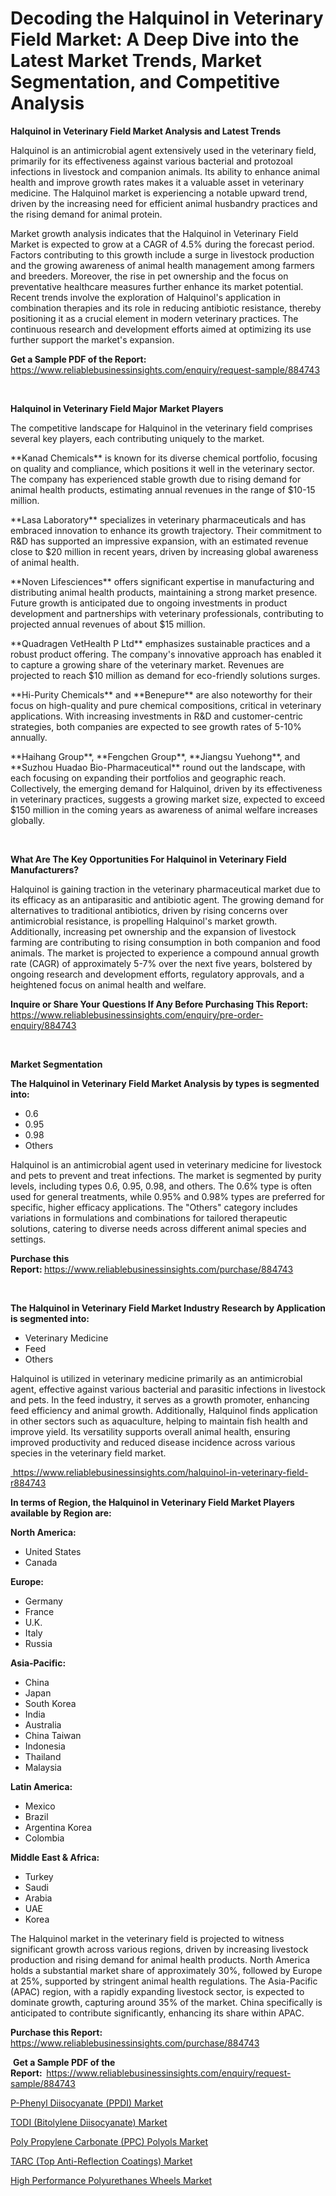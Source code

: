 <p><h1>Decoding the Halquinol in Veterinary Field Market: A Deep Dive into the Latest Market Trends, Market Segmentation, and Competitive Analysis</h1></p><p><strong>Halquinol in Veterinary Field Market Analysis and Latest Trends</strong></p>
<p><p>Halquinol is an antimicrobial agent extensively used in the veterinary field, primarily for its effectiveness against various bacterial and protozoal infections in livestock and companion animals. Its ability to enhance animal health and improve growth rates makes it a valuable asset in veterinary medicine. The Halquinol market is experiencing a notable upward trend, driven by the increasing need for efficient animal husbandry practices and the rising demand for animal protein.</p><p>Market growth analysis indicates that the Halquinol in Veterinary Field Market is expected to grow at a CAGR of 4.5% during the forecast period. Factors contributing to this growth include a surge in livestock production and the growing awareness of animal health management among farmers and breeders. Moreover, the rise in pet ownership and the focus on preventative healthcare measures further enhance its market potential. Recent trends involve the exploration of Halquinol's application in combination therapies and its role in reducing antibiotic resistance, thereby positioning it as a crucial element in modern veterinary practices. The continuous research and development efforts aimed at optimizing its use further support the market's expansion.</p></p>
<p><strong>Get a Sample PDF of the Report:&nbsp;</strong> <a href="https://www.reliablebusinessinsights.com/enquiry/request-sample/884743?utm_campaign=1119&utm_medium=2&utm_source=Github&utm_content=ia&utm_term=02042025&utm_id=halquinol-in-veterinary-field">https://www.reliablebusinessinsights.com/enquiry/request-sample/884743</a></p>
<p>&nbsp;</p>
<p><strong>Halquinol in Veterinary Field Major Market Players</strong></p>
<p><p>The competitive landscape for Halquinol in the veterinary field comprises several key players, each contributing uniquely to the market. </p><p>**Kanad Chemicals** is known for its diverse chemical portfolio, focusing on quality and compliance, which positions it well in the veterinary sector. The company has experienced stable growth due to rising demand for animal health products, estimating annual revenues in the range of $10-15 million.</p><p>**Lasa Laboratory** specializes in veterinary pharmaceuticals and has embraced innovation to enhance its growth trajectory. Their commitment to R&D has supported an impressive expansion, with an estimated revenue close to $20 million in recent years, driven by increasing global awareness of animal health.</p><p>**Noven Lifesciences** offers significant expertise in manufacturing and distributing animal health products, maintaining a strong market presence. Future growth is anticipated due to ongoing investments in product development and partnerships with veterinary professionals, contributing to projected annual revenues of about $15 million.</p><p>**Quadragen VetHealth P Ltd** emphasizes sustainable practices and a robust product offering. The company's innovative approach has enabled it to capture a growing share of the veterinary market. Revenues are projected to reach $10 million as demand for eco-friendly solutions surges.</p><p>**Hi-Purity Chemicals** and **Benepure** are also noteworthy for their focus on high-quality and pure chemical compositions, critical in veterinary applications. With increasing investments in R&D and customer-centric strategies, both companies are expected to see growth rates of 5-10% annually.</p><p>**Haihang Group**, **Fengchen Group**, **Jiangsu Yuehong**, and **Suzhou Huadao Bio-Pharmaceutical** round out the landscape, with each focusing on expanding their portfolios and geographic reach. Collectively, the emerging demand for Halquinol, driven by its effectiveness in veterinary practices, suggests a growing market size, expected to exceed $150 million in the coming years as awareness of animal welfare increases globally.</p></p>
<p>&nbsp;</p>
<p><strong>What Are The Key Opportunities For Halquinol in Veterinary Field Manufacturers?</strong></p>
<p><p>Halquinol is gaining traction in the veterinary pharmaceutical market due to its efficacy as an antiparasitic and antibiotic agent. The growing demand for alternatives to traditional antibiotics, driven by rising concerns over antimicrobial resistance, is propelling Halquinol's market growth. Additionally, increasing pet ownership and the expansion of livestock farming are contributing to rising consumption in both companion and food animals. The market is projected to experience a compound annual growth rate (CAGR) of approximately 5-7% over the next five years, bolstered by ongoing research and development efforts, regulatory approvals, and a heightened focus on animal health and welfare.</p></p>
<p><strong>Inquire or Share Your Questions If Any Before Purchasing This Report:</strong> <a href="https://www.reliablebusinessinsights.com/enquiry/pre-order-enquiry/884743?utm_campaign=1119&utm_medium=2&utm_source=Github&utm_content=ia&utm_term=02042025&utm_id=halquinol-in-veterinary-field">https://www.reliablebusinessinsights.com/enquiry/pre-order-enquiry/884743</a></p>
<p>&nbsp;</p>
<p><strong>Market Segmentation</strong></p>
<p><strong>The Halquinol in Veterinary Field Market Analysis by types is segmented into:</strong></p>
<p><ul><li>0.6</li><li>0.95</li><li>0.98</li><li>Others</li></ul></p>
<p><p>Halquinol is an antimicrobial agent used in veterinary medicine for livestock and pets to prevent and treat infections. The market is segmented by purity levels, including types 0.6, 0.95, 0.98, and others. The 0.6% type is often used for general treatments, while 0.95% and 0.98% types are preferred for specific, higher efficacy applications. The "Others" category includes variations in formulations and combinations for tailored therapeutic solutions, catering to diverse needs across different animal species and settings.</p></p>
<p><strong>Purchase this Report:&nbsp;</strong><a href="https://www.reliablebusinessinsights.com/purchase/884743?utm_campaign=1119&utm_medium=2&utm_source=Github&utm_content=ia&utm_term=02042025&utm_id=halquinol-in-veterinary-field">https://www.reliablebusinessinsights.com/purchase/884743</a></p>
<p>&nbsp;</p>
<p><strong>The Halquinol in Veterinary Field Market Industry Research by Application is segmented into:</strong></p>
<p><ul><li>Veterinary Medicine</li><li>Feed</li><li>Others</li></ul></p>
<p><p>Halquinol is utilized in veterinary medicine primarily as an antimicrobial agent, effective against various bacterial and parasitic infections in livestock and pets. In the feed industry, it serves as a growth promoter, enhancing feed efficiency and animal growth. Additionally, Halquinol finds application in other sectors such as aquaculture, helping to maintain fish health and improve yield. Its versatility supports overall animal health, ensuring improved productivity and reduced disease incidence across various species in the veterinary field market.</p></p>
<p><a href="https://www.reliablebusinessinsights.com/halquinol-in-veterinary-field-r884743?utm_campaign=1119&utm_medium=2&utm_source=Github&utm_content=ia&utm_term=02042025&utm_id=halquinol-in-veterinary-field">&nbsp;https://www.reliablebusinessinsights.com/halquinol-in-veterinary-field-r884743</a></p>
<p><strong>In terms of Region, the Halquinol in Veterinary Field Market Players available by Region are:</strong></p>
<p>
    <p> <strong> North America: </strong>
        <ul>
            <li>United States</li>
            <li>Canada</li>
        </ul>
        </p> 
    <p> <strong> Europe: </strong>
        <ul>
            <li>Germany</li>
            <li>France</li>
            <li>U.K.</li>
            <li>Italy</li>
            <li>Russia</li>
        </ul>
        </p> 
    <p> <strong> Asia-Pacific: </strong>
        <ul>
            <li>China</li>
            <li>Japan</li>
            <li>South Korea</li>
            <li>India</li>
            <li>Australia</li>
            <li>China Taiwan</li>
            <li>Indonesia</li>
            <li>Thailand</li>
            <li>Malaysia</li>
        </ul>
        </p> 
    <p> <strong> Latin America: </strong>
        <ul>
            <li>Mexico</li>
            <li>Brazil</li>
            <li>Argentina Korea</li>
            <li>Colombia</li>
        </ul>
        </p> 
    <p> <strong> Middle East & Africa: </strong>
        <ul>
            <li>Turkey</li>
            <li>Saudi</li>
            <li>Arabia</li>
            <li>UAE</li>
            <li>Korea</li>
        </ul>
    </p>
    </p>
<p><p>The Halquinol market in the veterinary field is projected to witness significant growth across various regions, driven by increasing livestock production and rising demand for animal health products. North America holds a substantial market share of approximately 30%, followed by Europe at 25%, supported by stringent animal health regulations. The Asia-Pacific (APAC) region, with a rapidly expanding livestock sector, is expected to dominate growth, capturing around 35% of the market. China specifically is anticipated to contribute significantly, enhancing its share within APAC.</p></p>
<p><strong>Purchase this Report: </strong><a href="https://www.reliablebusinessinsights.com/purchase/884743?utm_campaign=1119&utm_medium=2&utm_source=Github&utm_content=ia&utm_term=02042025&utm_id=halquinol-in-veterinary-field">https://www.reliablebusinessinsights.com/purchase/884743</a></p>
<p>&nbsp;<strong>Get a Sample PDF of the Report:&nbsp;&nbsp;</strong><a href="https://www.reliablebusinessinsights.com/enquiry/request-sample/884743?utm_campaign=1119&utm_medium=2&utm_source=Github&utm_content=ia&utm_term=02042025&utm_id=halquinol-in-veterinary-field">https://www.reliablebusinessinsights.com/enquiry/request-sample/884743</a></p>
<p><strong></strong></p>
<p><p><a href="https://github.com/tahjaylestro/Market-Research-Report-List-1/blob/main/p-phenyl-diisocyanate-ppdi-market.md?utm_campaign=1119&utm_medium=2&utm_source=Github&utm_content=ia&utm_term=02042025&utm_id=halquinol-in-veterinary-field">P-Phenyl Diisocyanate (PPDI) Market</a></p><p><a href="https://github.com/ishikodehira/Market-Research-Report-List-1/blob/main/todi-bitolylene-diisocyanate-market.md?utm_campaign=1119&utm_medium=2&utm_source=Github&utm_content=ia&utm_term=02042025&utm_id=halquinol-in-veterinary-field">TODI (Bitolylene Diisocyanate) Market</a></p><p><a href="https://github.com/klenaestien23/Market-Research-Report-List-1/blob/main/poly-propylene-carbonate-ppc-polyols-market.md?utm_campaign=1119&utm_medium=2&utm_source=Github&utm_content=ia&utm_term=02042025&utm_id=halquinol-in-veterinary-field">Poly Propylene Carbonate (PPC) Polyols Market</a></p><p><a href="https://github.com/filinjaic7/Market-Research-Report-List-1/blob/main/tarc-top-anti-reflection-coatings-market.md?utm_campaign=1119&utm_medium=2&utm_source=Github&utm_content=ia&utm_term=02042025&utm_id=halquinol-in-veterinary-field">TARC (Top Anti-Reflection Coatings) Market</a></p><p><a href="https://github.com/rocicbenton/Market-Research-Report-List-1/blob/main/high-performance-polyurethanes-wheels-market.md?utm_campaign=1119&utm_medium=2&utm_source=Github&utm_content=ia&utm_term=02042025&utm_id=halquinol-in-veterinary-field">High Performance Polyurethanes Wheels Market</a></p></p>